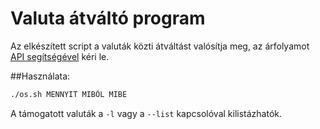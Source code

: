 # Valuta átváltó program

Az elkészített script a valuták közti átváltást valósítja meg, az árfolyamot [API segítségével](https://rapidapi.com/fyhao/api/currency-exchange) kéri le.

##Használata:
```bash
./os.sh MENNYIT MIBŐL MIBE
```

A támogatott valuták a ```-l``` vagy a ```--list``` kapcsolóval kilistázhatók.


